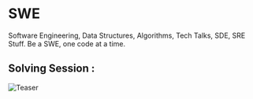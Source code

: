 # SWE
Software Engineering, Data Structures, Algorithms, Tech Talks, SDE, SRE Stuff. Be a SWE, one code at a time. 

## Solving Session : 

![Teaser](https://raw.githubusercontent.com/codersguild/SWE/master/Discussion%20Images/session-5/design.jpeg)
